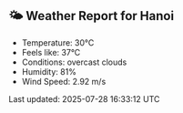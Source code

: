 <!-- WEATHER-START -->
## 🌤 Weather Report for Hanoi

- Temperature: 30°C
- Feels like: 37°C
- Conditions: overcast clouds
- Humidity: 81%
- Wind Speed: 2.92 m/s

Last updated: 2025-07-28 16:33:12 UTC
<!-- WEATHER-END -->
